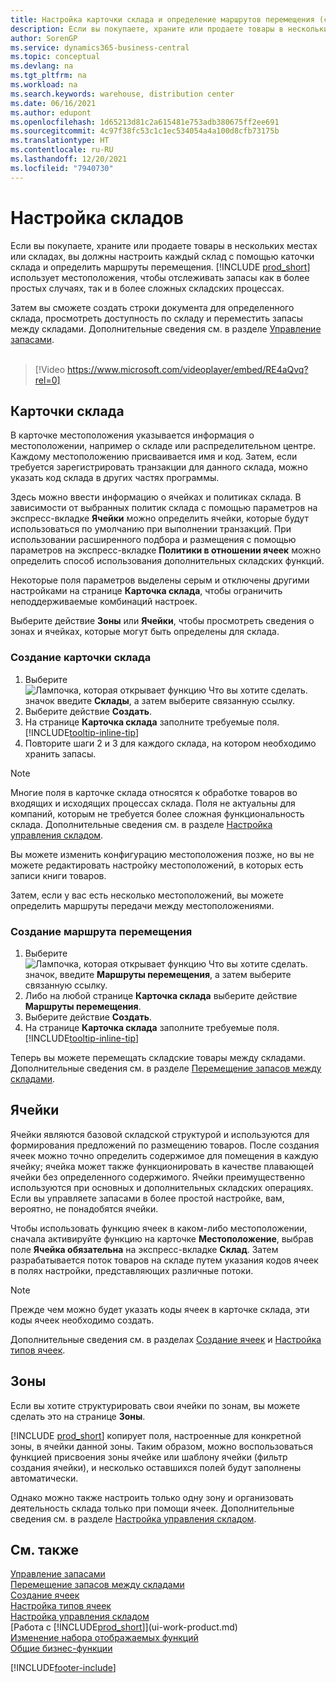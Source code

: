 ```yaml
---
title: Настройка карточки склада и определение маршрутов перемещения (содержит видео)
description: Если вы покупаете, храните или продаете товары в нескольких местах или складах, вы должны настроить каждый склад с помощью каточки склада и определить маршруты перемещения.
author: SorenGP
ms.service: dynamics365-business-central
ms.topic: conceptual
ms.devlang: na
ms.tgt_pltfrm: na
ms.workload: na
ms.search.keywords: warehouse, distribution center
ms.date: 06/16/2021
ms.author: edupont
ms.openlocfilehash: 1d65213d81c2a615481e753adb380675ff2ee691
ms.sourcegitcommit: 4c97f38fc53c1c1ec534054a4a100d8cfb73175b
ms.translationtype: HT
ms.contentlocale: ru-RU
ms.lasthandoff: 12/20/2021
ms.locfileid: "7940730"
---
```

# <a name="set-up-locations"></a>Настройка складов

Если вы покупаете, храните или продаете товары в нескольких местах или складах, вы должны настроить каждый склад с помощью каточки склада и определить маршруты перемещения. [!INCLUDE [prod_short](includes/prod_short.md)] использует местоположения, чтобы отслеживать запасы как в более простых случаях, так и в более сложных складских процессах.

Затем вы сможете создать строки документа для определенного склада, просмотреть доступность по складу и переместить запасы между складами. Дополнительные сведения см. в разделе [Управление запасами](inventory-manage-inventory.md).
<br><br>  
  
> [!Video https://www.microsoft.com/videoplayer/embed/RE4aQvq?rel=0]

## <a name="location-cards"></a>Карточки склада

В карточке местоположения указывается информация о местоположении, например о складе или распределительном центре. Каждому местоположению присваивается имя и код. Затем, если требуется зарегистрировать транзакции для данного склада, можно указать код склада в других частях программы.  

Здесь можно ввести информацию о ячейках и политиках склада. В зависимости от выбранных политик склада с помощью параметров на экспресс-вкладке **Ячейки** можно определить ячейки, которые будут использоваться по умолчанию при выполнении транзакций. При использовании расширенного подбора и размещения с помощью параметров на экспресс-вкладке **Политики в отношении ячеек** можно определить способ использования дополнительных складских функций.  

Некоторые поля параметров выделены серым и отключены другими настройками на странице **Карточка склада**, чтобы ограничить неподдерживаемые комбинаций настроек.  

Выберите действие **Зоны** или **Ячейки**, чтобы просмотреть сведения о зонах и ячейках, которые могут быть определены для склада.

### <a name="to-create-a-location-card"></a>Создание карточки склада

1. Выберите ![Лампочка, которая открывает функцию Что вы хотите сделать.](media/ui-search/search_small.png "Что вы хотите сделать") значок введите **Склады**, а затем выберите связанную ссылку.
2. Выберите действие **Создать**.
3. На странице **Карточка склада** заполните требуемые поля. [!INCLUDE[tooltip-inline-tip](includes/tooltip-inline-tip_md.md)]
4. Повторите шаги 2 и 3 для каждого склада, на котором необходимо хранить запасы.

> [!NOTE]  
> Многие поля в карточке склада относятся к обработке товаров во входящих и исходящих процессах склада. Поля не актуальны для компаний, которым не требуется более сложная функциональность склада. Дополнительные сведения см. в разделе [Настройка управления складом](warehouse-setup-warehouse.md).

Вы можете изменить конфигурацию местоположения позже, но вы не можете редактировать настройку местоположений, в которых есть записи книги товаров.  

Затем, если у вас есть несколько местоположений, вы можете определить маршруты передачи между местоположениями.  

### <a name="to-create-a-transfer-route"></a>Создание маршрута перемещения

1. Выберите ![Лампочка, которая открывает функцию Что вы хотите сделать.](media/ui-search/search_small.png "Что вы хотите сделать") значок, введите **Маршруты перемещения**, а затем выберите связанную ссылку.
2. Либо на любой странице **Карточка склада** выберите действие **Маршруты перемещения**.
3. Выберите действие **Создать**.
4. На странице **Карточка склада** заполните требуемые поля. [!INCLUDE[tooltip-inline-tip](includes/tooltip-inline-tip_md.md)]

Теперь вы можете перемещать складские товары между складами. Дополнительные сведения см. в разделе [Перемещение запасов между складами](inventory-how-transfer-between-locations.md).    

## <a name="bins"></a>Ячейки

Ячейки являются базовой складской структурой и используются для формирования предложений по размещению товаров. После создания ячеек можно точно определить содержимое для помещения в каждую ячейку; ячейка может также функционировать в качестве плавающей ячейки без определенного содержимого. Ячейки преимущественно используются при основных и дополнительных складских операциях. Если вы управляете запасами в более простой настройке, вам, вероятно, не понадобятся ячейки.

Чтобы использовать функцию ячеек в каком-либо местоположении, сначала активируйте функцию на карточке **Местоположение**, выбрав поле **Ячейка обязательна** на экспресс-вкладке **Склад**. Затем разрабатывается поток товаров на складе путем указания кодов ячеек в полях настройки, представляющих различные потоки.

> [!NOTE]
> Прежде чем можно будет указать коды ячеек в карточке склада, эти коды ячеек необходимо создать.

Дополнительные сведения см. в разделах [Создание ячеек](warehouse-how-to-create-individual-bins.md) и [Настройка типов ячеек](warehouse-how-to-set-up-bin-types.md).  

## <a name="zones"></a>Зоны

Если вы хотите структурировать свои ячейки по зонам, вы можете сделать это на странице **Зоны**.

[!INCLUDE [prod_short](includes/prod_short.md)] копирует поля, настроенные для конкретной зоны, в ячейки данной зоны. Таким образом, можно воспользоваться функцией присвоения зоны ячейке или шаблону ячейки (фильтр создания ячейки), и несколько оставшихся полей будут заполнены автоматически.

Однако можно также настроить только одну зону и организовать деятельность склада только при помощи ячеек. Дополнительные сведения см. в разделе [Настройка управления складом](warehouse-setup-warehouse.md).  

## <a name="see-also"></a>См. также

[Управление запасами](inventory-manage-inventory.md)  
[Перемещение запасов между складами](inventory-how-transfer-between-locations.md)  
[Создание ячеек](warehouse-how-to-create-individual-bins.md)  
[Настройка типов ячеек](warehouse-how-to-set-up-bin-types.md)  
[Настройка управления складом](warehouse-setup-warehouse.md)  
[Работа с [!INCLUDE[prod_short](includes/prod_short.md)]](ui-work-product.md)  
[Изменение набора отображаемых функций](ui-experiences.md)  
[Общие бизнес-функции](ui-across-business-areas.md)


[!INCLUDE[footer-include](includes/footer-banner.md)]